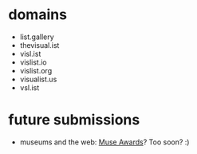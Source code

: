 # domains
* list.gallery
* thevisual.ist
* visl.ist
* vislist.io
* vislist.org
* visualist.us
* vsl.ist

# future submissions
* museums and the web: [Muse Awards](http://aam-us.org/about-us/grants-awards-and-competitions/muse-awards)?  Too soon?  :)  